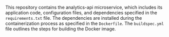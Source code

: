 This repository contains the analytics-api microservice, which includes its application code, configuration files, and dependencies specified in the `requirements.txt` file. The dependencies are installed during the containerization process as specified in the `Dockerfile`. The `buildspec.yml` file outlines the steps for building the Docker image.
